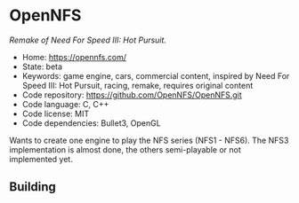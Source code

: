 # OpenNFS

_Remake of Need For Speed III: Hot Pursuit._

- Home: https://opennfs.com/
- State: beta
- Keywords: game engine, cars, commercial content, inspired by Need For Speed III: Hot Pursuit, racing, remake, requires original content
- Code repository: https://github.com/OpenNFS/OpenNFS.git
- Code language: C, C++
- Code license: MIT
- Code dependencies: Bullet3, OpenGL

Wants to create one engine to play the NFS series (NFS1 - NFS6). The NFS3 implementation is almost done, the others semi-playable or not implemented yet.

## Building
